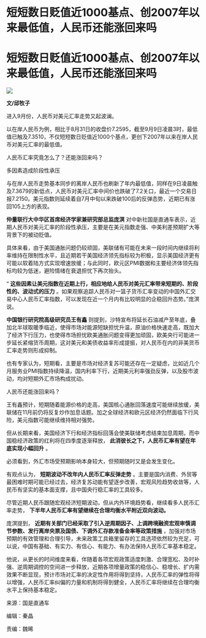 # 短短数日贬值近1000基点、创2007年以来最低值，人民币还能涨回来吗

# 短短数日贬值近1000基点、创2007年以来最低值，人民币还能涨回来吗

![](https://inews.gtimg.com/news_bt/On7LxLi2VM7ysSXILcwzSIRFqyLnkr0EmgrKI84_iqxe4AA/1000)

**文/邱牧子**

进入9月份，人民币对美元汇率走势又起波澜。

以在岸人民币为例，相比于8月31日的收盘价7.2595，截至9月9日凌晨3时，最低值已触及7.3510，不仅短短数日贬值近1000个基点，更创下2007年以来在岸人民币对美元汇率的最低值。

人民币汇率究竟怎么了？还能涨回来吗？

多因素造成阶段性承压

与在岸人民币走势基本同步的离岸人民币也刷新了年内最低值，同样在9日凌晨触及7.3679的新低点，人民币对美元汇率中间价也跌破了7.2关口，最近一个交易日报7.2150。美元指数则延续着自7月中旬以来跌破100后的反弹态势，近期已有涨回105上方的表现。

**仲量联行大中华区首席经济学家兼研究部总监庞溟**
对中新社国是直通车表示，近期人民币对美元汇率的阶段性承压，主要是在美元指数走强、中美利差预期扩大等背景下的被动贬值。

具体来看，由于美国通胀问题仍较顽固，美联储有可能在未来一段时间内继续将利率维持在限制性水平，且近期若干美国经济领先指标较为积极，显示美国经济更有可能以软着陆方式实现增速放缓；与此同时，欧元区PMI数据和主要经济体领先指标均较为低迷，避险情绪在衰退担忧下再次抬头。

“ **这些因素让美元指数在近期上行，相应地给人民币对美元汇率带来短期的、阶段性的、波动式的压力**
。如果观察追踪人民币对一篮子货币汇率变动的中国外汇交易中心人民币汇率指数，可以发现在近一个月内有比较明显的企稳回升态势。”庞溟说。

**中国银行研究院高级研究员王有鑫**
则提到，沙特宣布将延长石油减产至年底，叠加北半球取暖季临近，使得市场对能源短缺担忧升温，原油价格快速走高，既加大了经济下行压力，也使得市场担忧欧美通胀问题变得更加顽固，欧美央行可能进一步延长紧缩货币周期，这对美元和美债收益率形成提振，对人民币在内的非美货币汇率走势则形成抑制。

也有专家认为，短期看，主要是市场对经济复苏可能还存在一定疑虑，比如近几个月服务业PMI指数持续降温，国内利率下行，近期美元利率强劲反弹，以及股市波动，均对短期外汇市场构成扰动。

人民币还能涨回来吗？

王有鑫预计，短期随着能源价格的走高，美国核心通胀回落速度可能继续放缓，美联储在11月前仍将反复炒作加息话题。加之全球经济和欧元区经济仍然面临下行风险，美元指数可能继续维持相对强势。

但从长期来看，美国经济下行和经济指标回落会使美联储考虑结束加息周期，而中国稳经济政策的红利将在四季度逐渐释放，
**此消彼长之下，人民币汇率有望在年底实现小幅回升** 。

必须看到，外汇市场受预期影响本身较大，但预期随时又是会发生变化。

有观点认为， **短期波动不改年内人民币汇率反弹走势**
。主要是国内消费、外贸等最困难时期可能已经过去，经济复苏动能有望逐步改善，宏观风险趋势收敛等，人民币有坚实的基本面支撑，且中国央行稳汇率的工具较多。

尽管近期人民币跟随宏观经济短期波动，但从内外环境趋势看，继续看多人民币汇率走势， **下半年人民币汇率有望继续在合理均衡水平附近双向波动。**

庞溟提到， **近期有关部门已经采取了引入逆周期因子、上调跨境融资宏观审慎调节参数、发行离岸央票及国债、下调外汇存款准备金率等政策措施**
，加强对市场预期的有效管理和合理引导，未来政策工具箱里留存的工具选项依然较为充足，可以说，中国有基础、有实力、有信心、有能力、有办法保持人民币汇率基本稳定。

他说，从更长的时间维度来看，伴随着各项宏观政策适度刺激、合理宽松、及时补强、逆周期调控的空间进一步释放，近期各项增量政策的稳信心、稳增长、扩内需效果不断显现，预计市场对汇率的决定性作用将得到坚持，人民币汇率的弹性将得以增强，人民币汇率纠偏的力量和机制将得到健全，人民币汇率将继续在合理均衡水平上保持基本稳定。

来源：国是直通车

编辑：秦晶

责编：魏晞

